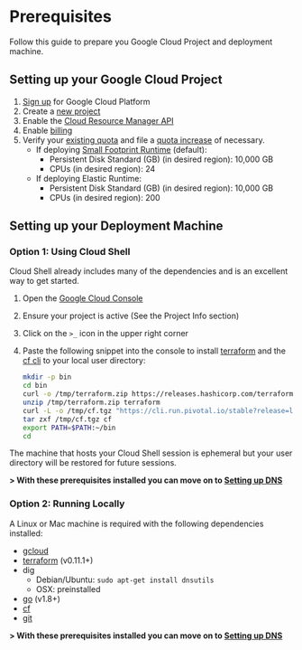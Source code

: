 # Prerequisites

Follow this guide to prepare you Google Cloud Project and deployment machine.

## Setting up your Google Cloud Project

1. [Sign up](https://cloud.google.com/compute/docs/signup) for Google Cloud Platform
1. Create a [new project](https://console.cloud.google.com/iam-admin/projects)
1. Enable the [Cloud Resource Manager API](https://console.cloud.google.com/apis/api/cloudresourcemanager.googleapis.com/overview)
1. Enable [billing](https://support.google.com/cloud/answer/6293499?hl=en#enable-billing)
1. Verify your [existing quota](https://console.cloud.google.com/iam-admin/quotas) and file a [quota increase](https://cloud.google.com/compute/quotas) of necessary.
   - If deploying [Small Footprint Runtime](https://docs.pivotal.io/pivotalcf/1-12/customizing/small-footprint.html) (default):
     - Persistent Disk Standard (GB) (in desired region): 10,000 GB
     - CPUs (in desired region): 24
   - If deploying Elastic Runtime:
     - Persistent Disk Standard (GB) (in desired region): 10,000 GB
     - CPUs (in desired region): 200

## Setting up your Deployment Machine

### Option 1: Using Cloud Shell

Cloud Shell already includes many of the dependencies and is an excellent way to get started. 

1. Open the [Google Cloud Console](https://console.cloud.google.com)
1. Ensure your project is active (See the Project Info section)
1. Click on the `>_` icon in the upper right corner
1. Paste the following snippet into the console to install [terraform](https://www.terraform.io) and the [cf cli](https://github.com/cloudfoundry/cli) to your local user directory:

   ```bash
   mkdir -p bin
   cd bin
   curl -o /tmp/terraform.zip https://releases.hashicorp.com/terraform/0.11.1/terraform_0.11.1_linux_amd64.zip
   unzip /tmp/terraform.zip terraform
   curl -L -o /tmp/cf.tgz "https://cli.run.pivotal.io/stable?release=linux64-binary&source=github"
   tar zxf /tmp/cf.tgz cf
   export PATH=$PATH:~/bin
   cd

   ```
   
The machine that hosts your Cloud Shell session is ephemeral but your user directory will be restored for future sessions.


**> With these prerequisites installed you can move on to [Setting up DNS](./dns.md)**

### Option 2: Running Locally

A Linux or Mac machine is required with the following dependencies installed:

- [gcloud](https://cloud.google.com/sdk/downloads)
- [terraform](https://www.terraform.io/downloads.html) (v0.11.1+)
- dig
  - Debian/Ubuntu: `sudo apt-get install dnsutils`
  - OSX: preinstalled
- [go](https://golang.org/doc/install) (v1.8+)
- [cf](https://github.com/cloudfoundry/cli#installers-and-compressed-binaries)
- [git](https://git-scm.com/downloads)

**> With these prerequisites installed you can move on to [Setting up DNS](./dns.md)**
